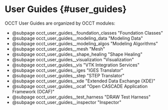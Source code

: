 User Guides {#user_guides}
===========

OCCT User Guides are organized by OCCT modules:

* @subpage occt_user_guides__foundation_classes "Foundation Classes"
* @subpage occt_user_guides__modeling_data "Modeling Data"
* @subpage occt_user_guides__modeling_algos "Modeling Algorithms"
* @subpage occt_user_guides__mesh "Mesh"
* @subpage occt_user_guides__shape_healing "Shape Healing"
* @subpage occt_user_guides__visualization "Visualization"
* @subpage occt_user_guides__vis "VTK Integration Services"
* @subpage occt_user_guides__iges "IGES Translator"
* @subpage occt_user_guides__step "STEP Translator"
* @subpage occt_user_guides__xde "Extended Data Exchange (XDE)"
* @subpage occt_user_guides__ocaf "Open CASCADE Application Framework (OCAF)"
* @subpage occt_user_guides__test_harness "DRAW Test Harness"
* @subpage occt_user_guides__inspector "Inspector"

